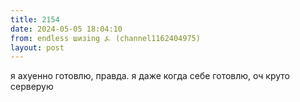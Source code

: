 ```yaml
---
title: 2154
date: 2024-05-05 18:04:10
from: endless шизing ⍼ (channel1162404975)
layout: post
---
```


я ахуенно готовлю, правда. я даже когда себе готовлю, оч круто серверую
